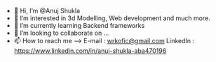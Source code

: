 - 👋 Hi, I’m @Anuj Shukla
- 👀 I’m interested in 3d Modelling, Web development and much more.
- 🌱 I’m currently learning Backend frameworks
- 💞️ I’m looking to collaborate on ...
- 📫 How to reach me -->
E-mail : wrkofic@gmail.com
LinkedIn : https://www.linkedin.com/in/anuj-shukla-aba470196
